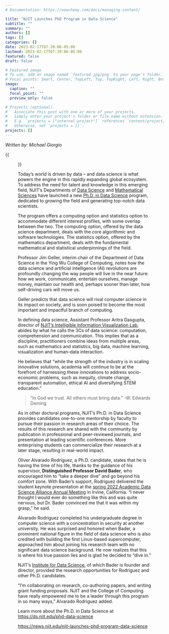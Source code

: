 ```yaml
---
# Documentation: https://wowchemy.com/docs/managing-content/

title: "NJIT Launches PhD Program in Data Science"
subtitle: ""
summary: ""
authors: []
tags: []
categories: []
date: 2023-02-17T07:20:06-05:00
lastmod: 2023-02-17T07:20:06-05:00
featured: false
draft: false

# Featured image
# To use, add an image named `featured.jpg/png` to your page's folder.
# Focal points: Smart, Center, TopLeft, Top, TopRight, Left, Right, BottomLeft, Bottom, BottomRight.
image:
  caption: ""
  focal_point: ""
  preview_only: false

# Projects (optional).
#   Associate this post with one or more of your projects.
#   Simply enter your project's folder or file name without extension.
#   E.g. `projects = ["internal-project"]` references `content/project/deep-learning/index.md`.
#   Otherwise, set `projects = []`.
projects: []
---
```


*Written by: Michael Giorgio*

{{<figure src="Arctic-Report-Card-2022_increased_shipping_map_graph_0.png">}}

Today’s world is driven by data – and data science is what powers the engine in this rapidly expanding global ecosystem. To address the need for talent and knowledge in this emerging field, NJIT’s Departments of [Data Science](https://ds.njit.edu/) and [Mathematical Sciences](https://math.njit.edu/) have launched a new [Ph.D. in Data Science](https://ds.njit.edu/phd-data-science) program, dedicated to growing the field and generating top-notch data scientists. 

The program offers a computing option and statistics option to accommodate different interest profiles, with some overlap between the two. The computing option, offered by the data science department, deals with the core algorithmic and software technologies. The statistics option, offered by the mathematics department, deals with the fundamental mathematical and statistical underpinnings of the field.

Professor Jim Geller, interim chair of the Department of Data Science in the Ying Wu College of Computing, notes how the data science and artificial intelligence (AI) revolutions are profoundly changing the way people will live in the near future: how we work, communicate, entertain ourselves, manage money, maintain our health and, perhaps sooner than later, how self-driving cars will move us. 

Geller predicts that data science will rival computer science in its impact on society, and is soon poised to become the most important and impactful branch of computing.

In defining data science, Assistant Professor Aritra Dasgupta, director of [NJIT’s Intelligible Information Visualization Lab](https://niiv.njitvis.com/), abides by what he calls the 3Cs of data science: computation, comprehension and communication. This implies that as a discipline, practitioners combine ideas from multiple areas, such as mathematics and statistics, big data, machine learning, visualization and human-data interaction. 

He believes that “while the strength of the industry is in scaling innovative solutions, academia will continue to be at the forefront of harnessing these innovations to address socio-economic problems, such as inequity, climate change, transparent automation, ethical AI and diversifying STEM education.”

> ”In God we trust. All others must bring data.” -W. Edwards Deming

As in other doctoral programs, NJIT’s Ph.D. in Data Science provides candidates one-to-one mentorship by faculty to pursue their passion in research areas of their choice. The results of this research are shared with the community by publication in professional and peer-reviewed journals, and presentation at leading scientific conferences. More enterprising students can commercialize their research at a later stage, resulting in real-world impact.

Oliver Alvarado Rodriguez, a Ph.D. candidate, states that he is having the time of his life, thanks to the guidance of his supervisor, **Distinguished Professor David Bader**, who encouraged him to “take a deeper dive” and go beyond his comfort zone. With Bader’s support, Rodriguez delivered the student keynote presentation at the [spring 2022 Academic Data Science Alliance Annual Meeting](https://www.linkedin.com/feed/update/urn:li:activity:6908161968583421952/) in Irvine, California. “I never thought I would ever do something like this and was quite nervous, but Dr. Bader convinced me that it was within my grasp,” he said. 

Alvarado Rodriguez completed his undergraduate degree in computer science with a concentration in security at another university. He was surprised and honored when Bader, a prominent national figure in the field of data science who is also credited with building the first Linux-based supercomputer, approached him about joining his research team with no significant data science background. He now realizes that this is where his true passion lies and is glad he decided to “dive in.”

NJIT’s [Institute for Data Science](https://datascience.njit.edu/), of which Bader is founder and director, provided the research opportunities for Rodriguez and other Ph.D. candidates.

“I’m collaborating on research, co-authoring papers, and writing grant funding proposals. NJIT and the College of Computing have really empowered me to be a leader through this program in so many ways,” Alvarado Rodriguez added. 

Learn more about the Ph.D. in Data Science at https://ds.njit.edu/phd-data-science

https://news.njit.edu/njit-launches-phd-program-data-science
